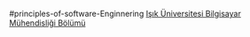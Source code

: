 #principles-of-software-Enginnering
[Işık Üniversitesi Bilgisayar Mühendisliği Bölümü](https://www.isikun.edu.tr/akademik/muhendislik-fakultesi/bolumler-ve-programlar/bilgisayar-muhendisligi/programlar/lisans-programi/yazilim-muhendisligi)
